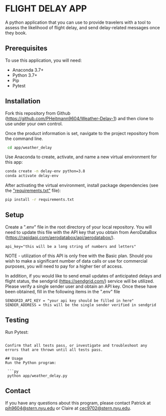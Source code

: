 
# FLIGHT DELAY APP
A python application that you can use to provide travelers with a tool to assess the likelihood of flight delay, and send delay-related messages once they book.

## Prerequisites
To use this application, you will need:

  + Anaconda 3.7+
  + Python 3.7+
  + Pip
  + Pytest

## Installation
Fork this repository from Github (https://github.com/PHeitmann9604/Weather-Delay-1) and then clone to use under your own control.

Once the product information is set, navigate to the project repository from the command line.

```sh
 cd app/weather_delay
 ```

Use Anaconda to create, activate, and name a new virtual environment for this app:

```sh
conda create -n delay-env python=3.8
conda activate delay-env
```

After activating the virtual environment, install package dependencies (see the ["requirements.txt"](/requirements.txt) file):

```sh
pip install -r requirements.txt
```

## Setup

Create a ".env" file in the root directory of your local repository. You will need to update this file with the API key that you obtain from AeroDataBox (https://rapidapi.com/aerodatabox/api/aerodatabox/).

    api_key="this will be a long string of numbers and letters"

NOTE - utilization of this API is only free with the Basic plan. Should you wish to make a significant number of data calls or use for commercial purposes, you will need to pay for a higher tier of access.

In addition, if you would like to send email updates of anticipated delays and flight status, the sendgrid (https://sendgrid.com/) service will be utilized. Please verify a single sender user and obtain an API key. Once these have been obtained, fill in the following items in the ".env" file

    SENDGRID_API_KEY = "your api key should be filled in here"
    SENDER_ADDRESS = this will be the single sender verified in sendgrid

## Testing

Run Pytest:

```pytest

Confirm that all tests pass, or investigate and troubleshoot any errors that are thrown until all tests pass.

## Usage
Run the Python program:

 ```py
 python app/weather_delay.py
 ```

 ## Contact

If you have any questions about this program, please contact Patrick at pjh9604@stern.nyu.edu  or  Claire at cec9702@stern.nyu.edu.

